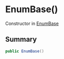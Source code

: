 # EnumBase()

Constructor in [EnumBase](/docs/api/csharp/yarn.enumbase.md)

## Summary



```csharp
public EnumBase()
```

